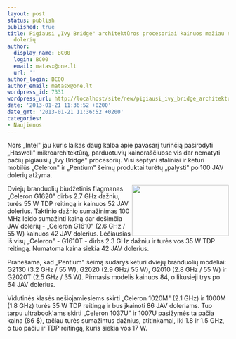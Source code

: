 ```yaml
---
layout: post
status: publish
published: true
title: Pigiausi „Ivy Bridge" architektūros procesoriai kainuos mažiau nei 100 JAV
  dolerių
author:
  display_name: BC00
  login: BC00
  email: matasx@one.lt
  url: ''
author_login: BC00
author_email: matasx@one.lt
wordpress_id: 7331
wordpress_url: http://localhost/site/new/pigiausi_ivy_bridge_architekturos_modeliai_kainuos_maziau_nei_100_jav_doleriu/
date: '2013-01-21 11:36:52 +0200'
date_gmt: '2013-01-21 11:36:52 +0200'
categories:
- Naujienos
---
```

<p>
	Nors &bdquo;Intel&quot; jau kuris laikas daug kalba apie pavasarį turinčią pasirodyti &bdquo;Haswell&quot; mikroarchitektūrą, parduotuvių kainora&scaron;čiuose vis dar nematyti pačių pigiausių &bdquo;Ivy Bridge&quot; procesorių. Visi septyni staliniai ir keturi mobilūs &bdquo;Celeron&quot; ir &bdquo;Pentium&quot; &scaron;eimų produktai turėtų &bdquo;palysti&quot; po 100 JAV dolerių atžyma.</p>
<p>
	<img alt="" src="http://technews.lt/userfiles/intelceleron.jpg" style="width: 220px; height: 116px; float: right;" />Dviejų branduolių biudžetinis flagmanas &bdquo;Celeron G1620&quot; dirbs 2.7 GHz dažniu, turės 55 W TDP reitingą ir kainuos 52 JAV dolerius. Taktinio dažnio sumažinimas 100 MHz leido sumažinti kainą dar de&scaron;imčia JAV dolerių - &bdquo;Celeron G1610&quot; (2.6 GHz / 55 W) kainuos 42 JAV dolerius. Lėčiausias i&scaron; visų &bdquo;Celeron&quot; - G1610T - dirbs 2.3 GHz dažniu ir turės vos 35 W TDP reitingą. Numatoma kaina siekia 42 JAV dolerius.</p>
<p>
	Prane&scaron;ama, kad &bdquo;Pentium&quot; &scaron;eimą sudarys keturi dviejų branduolių modeliai: G2130 (3.2 GHz / 55 W), G2020 (2.9 GHz/ 55 W), G2010 (2.8 GHz / 55 W) ir G2020T (2.5 GHz / 35 W). Pirmasis modelis kainuos 84, o likusieji trys po 64 JAV dolerius.</p>
<p>
	Vidutinės klasės ne&scaron;iojamiesiems skirti &bdquo;Celeron 1020M&quot; (2.1 GHz) ir 1000M (1.8 GHz) turės 35 W TDP reitingą ir bus įkainoti 86 JAV doleriams. Tuo tarpu ultrabook&#39;ams skirti &bdquo;Celeron 1037U&quot; ir 1007U pasižymės ta pačia kaina (86 $), tačiau turės sumažintus dažnius, atitinkamai, iki 1.8 ir 1.5 GHz, o tuo pačiu ir TDP reitingą, kuris siekia vos 17 W.</p>

